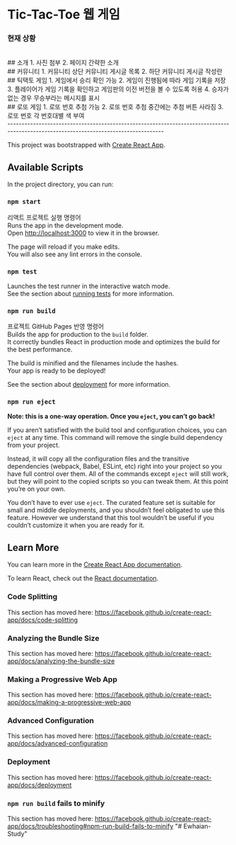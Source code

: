 # Tic-Tac-Toe 웹 게임

### 현재 상황
<br>
## 소개
1. 사진 첨부
2. 페이지 간략한 소개
<br>
## 커뮤니티
1. 커뮤니티 상단 커뮤니티 게시글 목록
2. 하단 커뮤니티 게시글 작성란
<br>
## 틱택토 게임
1. 게임에서 승리 확인 가능
2. 게임이 진행됨에 따라 게임 기록을 저장
3. 플레이어가 게임 기록을 확인하고 게임판의 이전 버전을 볼 수 있도록 허용
4. 승자가 없는 경우 무승부라는 메시지를 표시
<br>
## 로또 게임
1. 로또 번호 추첨 가능
2. 로또 번호 추첨 중간에는 추첨 버튼 사라짐
3. 로또 번호 각 번호대별 색 부여
<br>
-------------------------------------------------------------------------------------------------------------------------------------

This project was bootstrapped with [Create React App](https://github.com/facebook/create-react-app).

## Available Scripts

In the project directory, you can run:

### `npm start`

리액트 프로젝트 실행 명령어<br>
Runs the app in the development mode.<br />
Open [http://localhost:3000](http://localhost:3000) to view it in the browser.

The page will reload if you make edits.<br />
You will also see any lint errors in the console.

### `npm test`

Launches the test runner in the interactive watch mode.<br />
See the section about [running tests](https://facebook.github.io/create-react-app/docs/running-tests) for more information.

### `npm run build`
프로젝트 GitHub Pages 반영 명령어<br>
Builds the app for production to the `build` folder.<br />
It correctly bundles React in production mode and optimizes the build for the best performance.

The build is minified and the filenames include the hashes.<br />
Your app is ready to be deployed!

See the section about [deployment](https://facebook.github.io/create-react-app/docs/deployment) for more information.

### `npm run eject`

**Note: this is a one-way operation. Once you `eject`, you can’t go back!**

If you aren’t satisfied with the build tool and configuration choices, you can `eject` at any time. This command will remove the single build dependency from your project.

Instead, it will copy all the configuration files and the transitive dependencies (webpack, Babel, ESLint, etc) right into your project so you have full control over them. All of the commands except `eject` will still work, but they will point to the copied scripts so you can tweak them. At this point you’re on your own.

You don’t have to ever use `eject`. The curated feature set is suitable for small and middle deployments, and you shouldn’t feel obligated to use this feature. However we understand that this tool wouldn’t be useful if you couldn’t customize it when you are ready for it.

## Learn More

You can learn more in the [Create React App documentation](https://facebook.github.io/create-react-app/docs/getting-started).

To learn React, check out the [React documentation](https://reactjs.org/).

### Code Splitting

This section has moved here: https://facebook.github.io/create-react-app/docs/code-splitting

### Analyzing the Bundle Size

This section has moved here: https://facebook.github.io/create-react-app/docs/analyzing-the-bundle-size

### Making a Progressive Web App

This section has moved here: https://facebook.github.io/create-react-app/docs/making-a-progressive-web-app

### Advanced Configuration

This section has moved here: https://facebook.github.io/create-react-app/docs/advanced-configuration

### Deployment

This section has moved here: https://facebook.github.io/create-react-app/docs/deployment

### `npm run build` fails to minify

This section has moved here: https://facebook.github.io/create-react-app/docs/troubleshooting#npm-run-build-fails-to-minify
"# Ewhaian-Study" 
